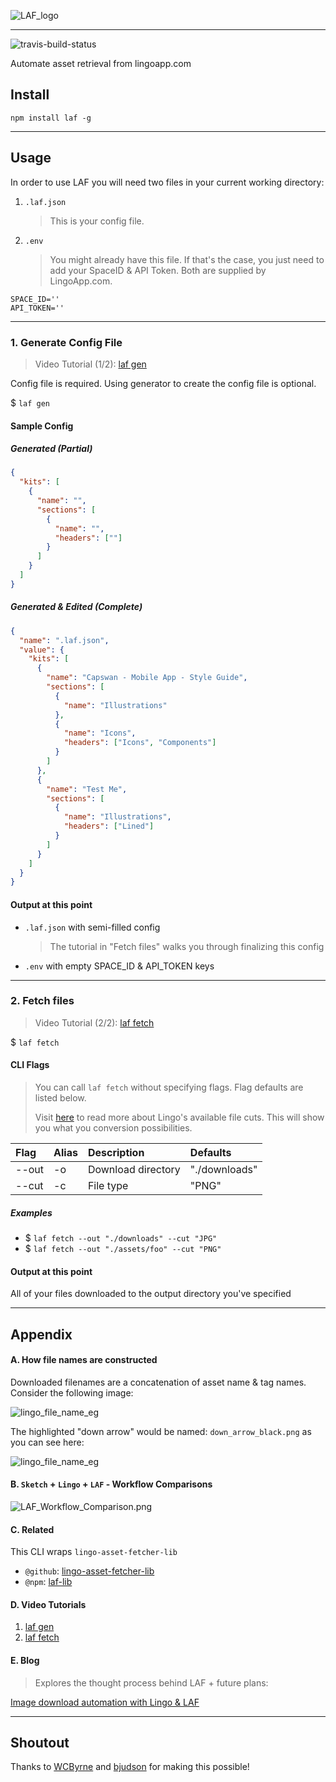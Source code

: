 ![LAF_logo](./docs/images/logo/HQ.png)

---

![travis-build-status](https://travis-ci.org/servexyz/lingo-asset-fetcher-cli.svg?branch=master)

Automate asset retrieval from lingoapp.com

## Install

```
npm install laf -g
```

---

## Usage

In order to use LAF you will need two files in your current working directory:

1. `.laf.json`

   > This is your config file.

2. `.env`

   > You might already have this file. If that's the case, you just need to add your SpaceID & API Token. Both are supplied by LingoApp.com.

```
SPACE_ID=''
API_TOKEN=''
```

---

### 1. Generate Config File

> Video Tutorial (1/2): [laf gen](https://youtu.be/J3UH4K_Nu0g)

Config file is required.
Using generator to create the config file is optional.

\$ `laf gen`

#### Sample Config

##### Generated (Partial)

```json
{
  "kits": [
    {
      "name": "",
      "sections": [
        {
          "name": "",
          "headers": [""]
        }
      ]
    }
  ]
}
```

##### Generated & Edited (Complete)

```json
{
  "name": ".laf.json",
  "value": {
    "kits": [
      {
        "name": "Capswan - Mobile App - Style Guide",
        "sections": [
          {
            "name": "Illustrations"
          },
          {
            "name": "Icons",
            "headers": ["Icons", "Components"]
          }
        ]
      },
      {
        "name": "Test Me",
        "sections": [
          {
            "name": "Illustrations",
            "headers": ["Lined"]
          }
        ]
      }
    ]
  }
}
```

#### Output at this point

- `.laf.json` with semi-filled config

  > The tutorial in "Fetch files" walks you through finalizing this config

- `.env` with empty SPACE_ID & API_TOKEN keys

---

### 2. Fetch files

> Video Tutorial (2/2): [laf fetch](https://youtu.be/AeN6RgTHCyQ)

\$ `laf fetch`

#### CLI Flags

> You can call `laf fetch` without specifying flags. Flag defaults are listed below.
>
> Visit [here](http://developer.lingoapp.com/lingojs/#available-file-cuts) to read more about Lingo's available file cuts. This will show you what you conversion possibilities.

| Flag  | Alias | Description        | Defaults      |
| :---- | :---- | :----------------- | :------------ |
| --out | -o    | Download directory | "./downloads" |
| --cut | -c    | File type          | "PNG"         |

##### Examples

- \$ `laf fetch --out "./downloads" --cut "JPG"`
- \$ `laf fetch --out "./assets/foo" --cut "PNG"`

#### Output at this point

All of your files downloaded to the output directory you've specified

---

## Appendix

#### A. How file names are constructed

Downloaded filenames are a concatenation of asset name & tag names. Consider the following image:

![lingo_file_name_eg](./docs/images/lingo_file_name_eg.png)

The highlighted "down arrow" would be named:
`down_arrow_black.png` as you can see here:

![lingo_file_name_eg](./docs/images/lingo_file_name_eg_output.png)

#### B. `Sketch` + `Lingo` + `LAF` - Workflow Comparisons

![LAF_Workflow_Comparison.png](./docs/images/LAF_Workflow_Comparison.png)

#### C. Related

This CLI wraps `lingo-asset-fetcher-lib`

- `@github`: [lingo-asset-fetcher-lib](https://github.com/servexyz/lingo-asset-fetcher-lib)
- `@npm`: [laf-lib](https://www.npmjs.com/package/laf-lib)

#### D. Video Tutorials

1. [laf gen](https://youtu.be/J3UH4K_Nu0g)
2. [laf fetch](https://youtu.be/AeN6RgTHCyQ)

#### E. Blog

> Explores the thought process behind LAF + future plans:

[Image download automation with Lingo & LAF](https://growbuildserve.com/laf/)

---

## Shoutout

Thanks to [WCByrne](https://github.com/WCByrne) and [bjudson](https://github.com/bjudson) for making this possible!
